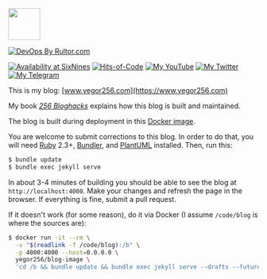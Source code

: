 <img src="https://www.yegor256.com/images/icon.svg" width="64px" height="64px" />

[![DevOps By Rultor.com](https://www.rultor.com/b/yegor256/blog)](https://www.rultor.com/p/yegor256/blog)

[![Availability at SixNines](http://www.sixnines.io/b/3ba1652f)](http://www.sixnines.io/h/3ba1652f)
[![Hits-of-Code](https://hitsofcode.com/github/yegor256/blog)](https://hitsofcode.com/view/github/yegor256/blog)
[![My YouTube](https://img.shields.io/badge/YouTube-subscribe-active?logo=youtube)](https://www.youtube.com/c/yegor256?sub_confirmation=1)
[![My Twitter](https://img.shields.io/badge/Twitter-follow-active?logo=twitter)](https://twitter.com/intent/follow?screen_name=yegor256)
[![My Telegram](https://img.shields.io/badge/Telegram-subscribe-active?logo=telegram)](https://t.me/yegor256news)

This is my blog: [www.yegor256.com](https://www.yegor256.com)

My book [_256 Bloghacks_](https://www.yegor256.com/256-bloghacks.html)
explains how this blog is built and maintained.

The blog is built during deployment in this [Docker image](https://github.com/yegor256/blog-image).

You are welcome to submit corrections to this blog. In order to do that,
you will need [Ruby](https://www.ruby-lang.org/en/) 2.3+,
[Bundler](https://bundler.io/),
and [PlantUML](http://plantuml.com/) installed. Then, run this:

```bash
$ bundle update
$ bundle exec jekyll serve
```

In about 3-4 minutes of building you should be able to see the blog
at `http://localhost:4000`. Make your changes and refresh the page in the browser.
If everything is fine, submit a pull request.

If it doesn't work (for some reason), do it via Docker
(I assume `/code/blog` is where the sources are):

```bash
$ docker run -it --rm \
  -v "$(readlink -f /code/blog):/b" \
  -p 4000:4000 --host=0.0.0.0 \
  yegor256/blog-image \
  'cd /b && bundle update && bundle exec jekyll serve --drafts --future'
```
